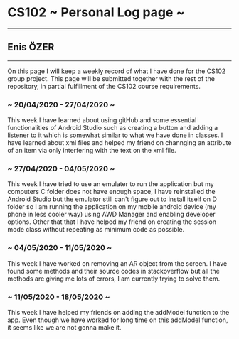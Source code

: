# CS102 ~ Personal Log page ~
****
## Enis ÖZER
****

On this page I will keep a weekly record of what I have done for the CS102 group project. This page will be submitted together with the rest of the repository, in partial fulfillment of the CS102 course requirements.

### ~ 20/04/2020 - 27/04/2020 ~
This week I have learned about using gitHub and some essential functionalities of Android Studio such as creating a button and adding a listener to it which is somewhat similar to what we have done in classes. I have learned about xml files and helped my friend on channging an attribute of an item via only interfering with the text on the xml file.

### ~ 27/04/2020 - 04/05/2020 ~
This week I have tried to use an emulater to run the application but my computers C folder does not have enough space, I have reinstalled the Android Studio but the emulator still can't figure out to install itself on D folder so I am running the application on my mobile android device (my phone in less cooler way) using AWD Manager and enabling developer options. Other that that I have helped my friend on creating the session mode class without repeating as minimum code as possible. 

### ~ 04/05/2020 - 11/05/2020 ~
This week I have worked on removing an AR object from the screen. I have found some methods and their source codes in stackoverflow but all the methods are giving me lots of errors, I am currently trying to solve them.

### ~ 11/05/2020 - 18/05/2020 ~
This week I have helped my friends on adding the addModel function to the app. Even though we have worked for long time on this addModel function, it seems like we are not gonna make it.
